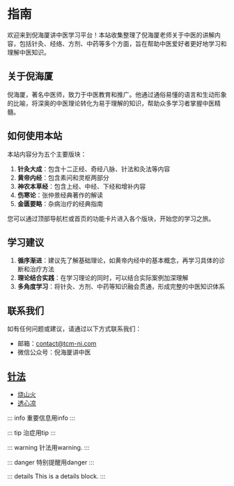 # 指南

欢迎来到倪海厦讲中医学习平台！本站收集整理了倪海厦老师关于中医的讲解内容，包括针灸、经络、方剂、中药等多个方面，旨在帮助中医爱好者更好地学习和理解中医知识。

## 关于倪海厦

倪海厦，著名中医师，致力于中医教育和推广。他通过通俗易懂的语言和生动形象的比喻，将深奥的中医理论转化为易于理解的知识，帮助众多学习者掌握中医精髓。

## 如何使用本站

本站内容分为五个主要版块：

1. **针灸大成**：包含十二正经、奇经八脉、针法和灸法等内容
2. **黄帝内经**：包含素问和灵枢两部分
3. **神农本草经**：包含上经、中经、下经和增补内容
4. **伤寒论**：张仲景经典著作的解读
5. **金匮要略**：杂病治疗的经典指南

您可以通过顶部导航栏或首页的功能卡片进入各个版块，开始您的学习之旅。

## 学习建议

1. **循序渐进**：建议先了解基础理论，如黄帝内经中的基本概念，再学习具体的诊断和治疗方法
2. **理论结合实践**：在学习理论的同时，可以结合实际案例加深理解
3. **多角度学习**：将针灸、方剂、中药等知识融会贯通，形成完整的中医知识体系

## 联系我们

如有任何问题或建议，请通过以下方式联系我们：

- 邮箱：contact@tcm-ni.com
- 微信公众号：倪海厦讲中医

## [针法](/acupuncture/needling/)


- [烧山火](/acupuncture/needling/burning_mountain/)
- [透心凉](/acupuncture/needling/penetrating_cold/)

::: info
重要信息用info
:::

::: tip
治症用tip
:::

::: warning
针法用warning.
:::

::: danger
特别提醒用danger
:::

::: details
This is a details block.
:::